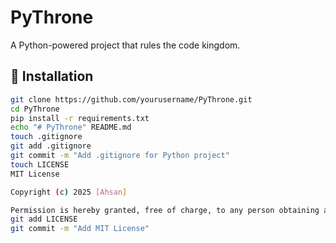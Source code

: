 # PyThrone

A Python-powered project that rules the code kingdom.

## 🚀 Installation

```bash
git clone https://github.com/yourusername/PyThrone.git
cd PyThrone
pip install -r requirements.txt
echo "# PyThrone" README.md
touch .gitignore
git add .gitignore
git commit -m "Add .gitignore for Python project"
touch LICENSE
MIT License

Copyright (c) 2025 [Ahsan]

Permission is hereby granted, free of charge, to any person obtaining a copy...
git add LICENSE
git commit -m "Add MIT License"
